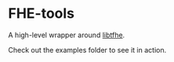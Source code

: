 FHE-tools
=========

A high-level wrapper around [libtfhe](https://github.com/tfhe/tfhe/).

Check out the examples folder to see it in action.